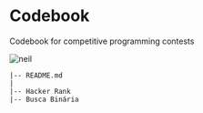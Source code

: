 # Codebook

Codebook for competitive programming contests

![neil](https://media.giphy.com/media/xT5LMuGTSzesTuWLgQ/giphy.gif)

```
|-- README.md
|
|-- Hacker Rank
|-- Busca Binária

```
